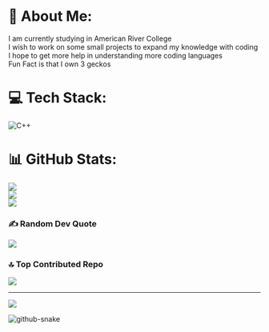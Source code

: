 # 💫 About Me:
I am currently studying in American River College<br>I wish to work on some small projects to expand my knowledge with coding<br>I hope to get more help in understanding more coding languages <br>Fun Fact is that I own 3 geckos 


# 💻 Tech Stack:
![C++](https://img.shields.io/badge/c++-%2300599C.svg?style=for-the-badge&logo=c%2B%2B&logoColor=white)
# 📊 GitHub Stats:
![](https://github-readme-stats.vercel.app/api?username=Fern-the-ghost&theme=dark&hide_border=false&include_all_commits=false&count_private=false)<br/>
![](https://nirzak-streak-stats.vercel.app/?user=Fern-the-ghost&theme=dark&hide_border=false)<br/>
![](https://github-readme-stats.vercel.app/api/top-langs/?username=Fern-the-ghost&theme=dark&hide_border=false&include_all_commits=false&count_private=false&layout=compact)

### ✍️ Random Dev Quote
![](https://quotes-github-readme.vercel.app/api?type=horizontal&theme=radical)

### 🔝 Top Contributed Repo
![](https://github-contributor-stats.vercel.app/api?username=Fern-the-ghost&limit=5&theme=material-palenight&combine_all_yearly_contributions=true)

---
[![](https://visitcount.itsvg.in/api?id=Fern-the-ghost&icon=6&color=4)](https://visitcount.itsvg.in)

<picture>
  <source media="(prefers-color-scheme: dark)" srcset="https://raw.githubusercontent.com/tobiasmeyhoefer/tobiasmeyhoefer/output/github-snake-dark.svg" />
  <source media="(prefers-color-scheme: light)" srcset="https://raw.githubusercontent.com/tobiasmeyhoefer/tobiasmeyhoefer/output/github-snake.svg" />
  <img alt="github-snake" src="https://raw.githubusercontent.com/tobiasmeyhoefer/tobiasmeyhoefer/output/github-snake.svg" />
</picture>

<!-- Proudly created with GPRM ( https://gprm.itsvg.in ) -->
